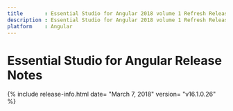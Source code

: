 ```yaml
---
title 		: Essential Studio for Angular 2018 volume 1 Refresh Release Notes
description : Essential Studio for Angular 2018 volume 1 Refresh Release Notes
platform 	: Angular
---
```


# Essential Studio for Angular Release Notes

{% include release-info.html date= "March 7, 2018" version= "v16.1.0.26" %} 





